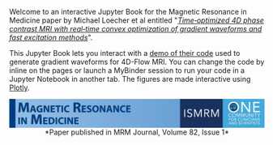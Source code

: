 Welcome to an interactive Jupyter Book for the Magnetic Resonance in Medicine paper by Michael Loecher et al entitled "[*Time‐optimized 4D phase contrast MRI with real‐time convex optimization of gradient waveforms and fast excitation methods*](https://onlinelibrary.wiley.com/doi/abs/10.1002/mrm.27716)".


This Jupyter Book lets you interact with a [demo of their code](https://github.com/mloecher/cvxflow) used to generate gradient waveforms for 4D-Flow MRI. You can change the code by inline on the pages or launch a MyBinder session to run your code in a Jupyter Notebook in another tab. The figures are made interactive using [Plotly](https://plotly.com).


<img src="../images/mrm.png"    align="center">
<center>*Paper published in MRM Journal, Volume 82, Issue 1*</center>